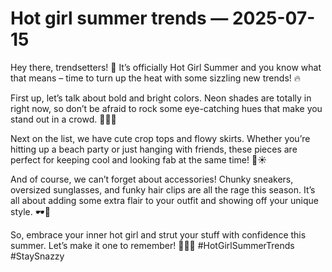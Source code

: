# Hot girl summer trends — 2025-07-15

Hey there, trendsetters! 🌟 It’s officially Hot Girl Summer and you know what that means – time to turn up the heat with some sizzling new trends! 🔥

First up, let’s talk about bold and bright colors. Neon shades are totally in right now, so don’t be afraid to rock some eye-catching hues that make you stand out in a crowd. 💛💚💖

Next on the list, we have cute crop tops and flowy skirts. Whether you’re hitting up a beach party or just hanging with friends, these pieces are perfect for keeping cool and looking fab at the same time! 🌴☀️

And of course, we can’t forget about accessories! Chunky sneakers, oversized sunglasses, and funky hair clips are all the rage this season. It’s all about adding some extra flair to your outfit and showing off your unique style. 🕶️👟

So, embrace your inner hot girl and strut your stuff with confidence this summer. Let’s make it one to remember! 💃🏽✨ #HotGirlSummerTrends #StaySnazzy